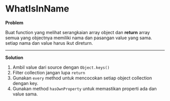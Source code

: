 # WhatIsInName

**Problem**

Buat function yang melihat serangkaian array object dan **return** array semua yang objectnya memiliki nama dan pasangan value yang sama. setiap nama dan value harus ikut direturn.

---

**Solution**
1. Ambil value dari source dengan `Object.keys()`
2. Filter collection jangan lupa `return`
3. Gunakan `every` method untuk mencocokan setiap object collection dengan key.
4. Gunakan  method `hasOwnProperty` untuk memastikan properti ada dan value sama.

